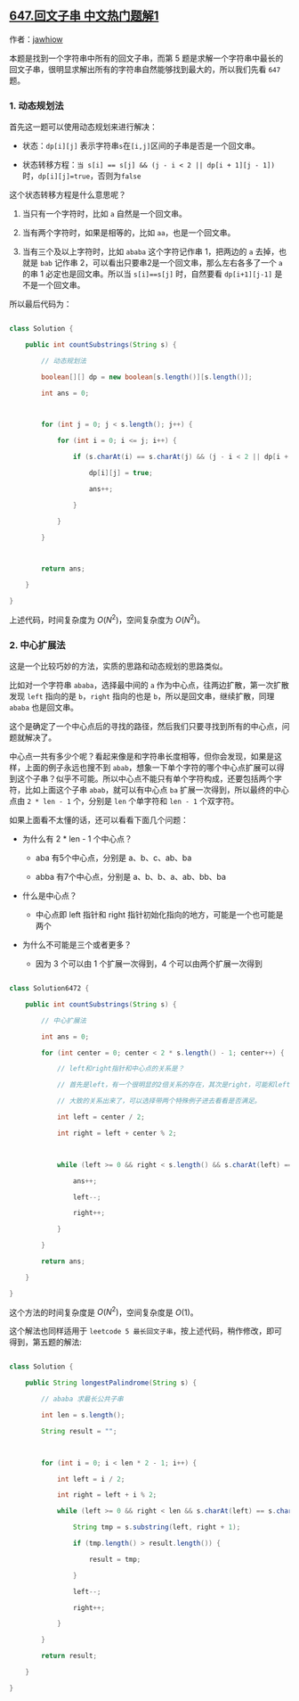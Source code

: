 ## [647.回文子串 中文热门题解1](https://leetcode.cn/problems/palindromic-substrings/solutions/100000/liang-dao-hui-wen-zi-chuan-de-jie-fa-xiang-jie-zho)

作者：[jawhiow](https://leetcode.cn/u/jawhiow)

本题是找到一个字符串中所有的回文子串，而第 5 题是求解一个字符串中最长的回文子串，很明显求解出所有的字符串自然能够找到最大的，所以我们先看 `647` 题。

### 1. 动态规划法
首先这一题可以使用动态规划来进行解决：
- 状态：`dp[i][j]` 表示字符串`s`在`[i,j]`区间的子串是否是一个回文串。
- 状态转移方程：`当 s[i] == s[j] && (j - i < 2 || dp[i + 1][j - 1])` 时，`dp[i][j]=true`，否则为`false`

这个状态转移方程是什么意思呢？
1. 当只有一个字符时，比如 `a` 自然是一个回文串。
2. 当有两个字符时，如果是相等的，比如 `aa`，也是一个回文串。
3. 当有三个及以上字符时，比如 `ababa` 这个字符记作串 1，把两边的 `a` 去掉，也就是 `bab` 记作串 2，可以看出只要串2是一个回文串，那么左右各多了一个 `a` 的串 1 必定也是回文串。所以当 `s[i]==s[j]` 时，自然要看 `dp[i+1][j-1]` 是不是一个回文串。

所以最后代码为：

```Java []
class Solution {
    public int countSubstrings(String s) {
        // 动态规划法
        boolean[][] dp = new boolean[s.length()][s.length()];
        int ans = 0;

        for (int j = 0; j < s.length(); j++) {
            for (int i = 0; i <= j; i++) {
                if (s.charAt(i) == s.charAt(j) && (j - i < 2 || dp[i + 1][j - 1])) {
                    dp[i][j] = true;
                    ans++;
                }
            }
        }

        return ans;
    }
}
```

上述代码，时间复杂度为 $O(N^2)$，空间复杂度为 $O(N^2)$。

### 2. 中心扩展法
这是一个比较巧妙的方法，实质的思路和动态规划的思路类似。

比如对一个字符串 `ababa`，选择最中间的 `a` 作为中心点，往两边扩散，第一次扩散发现 `left` 指向的是 `b`，`right` 指向的也是 `b`，所以是回文串，继续扩散，同理 `ababa` 也是回文串。

这个是确定了一个中心点后的寻找的路径，然后我们只要寻找到所有的中心点，问题就解决了。

中心点一共有多少个呢？看起来像是和字符串长度相等，但你会发现，如果是这样，上面的例子永远也搜不到 `abab`，想象一下单个字符的哪个中心点扩展可以得到这个子串？似乎不可能。所以中心点不能只有单个字符构成，还要包括两个字符，比如上面这个子串 `abab`，就可以有中心点 `ba` 扩展一次得到，所以最终的中心点由 `2 * len - 1` 个，分别是 `len` 个单字符和 `len - 1` 个双字符。

如果上面看不太懂的话，还可以看看下面几个问题：
- 为什么有 2 * len - 1 个中心点？
	- aba  有5个中心点，分别是 a、b、c、ab、ba
	- abba 有7个中心点，分别是 a、b、b、a、ab、bb、ba
- 什么是中心点？
	- 中心点即 left 指针和 right 指针初始化指向的地方，可能是一个也可能是两个
- 为什么不可能是三个或者更多？
	- 因为 3 个可以由 1 个扩展一次得到，4 个可以由两个扩展一次得到

```Java []
class Solution6472 {
    public int countSubstrings(String s) {
        // 中心扩展法
        int ans = 0;
        for (int center = 0; center < 2 * s.length() - 1; center++) {
            // left和right指针和中心点的关系是？
            // 首先是left，有一个很明显的2倍关系的存在，其次是right，可能和left指向同一个（偶数时），也可能往后移动一个（奇数）
            // 大致的关系出来了，可以选择带两个特殊例子进去看看是否满足。
            int left = center / 2;
            int right = left + center % 2;

            while (left >= 0 && right < s.length() && s.charAt(left) == s.charAt(right)) {
                ans++;
                left--;
                right++;
            }
        }
        return ans;
    }
}
```

这个方法的时间复杂度是 $O(N^2)$，空间复杂度是 $O(1)$。

这个解法也同样适用于 `leetcode 5 最长回文子串`，按上述代码，稍作修改，即可得到，第五题的解法:

```Java []
class Solution {
    public String longestPalindrome(String s) {
        // ababa 求最长公共子串
        int len = s.length();
        String result = "";

        for (int i = 0; i < len * 2 - 1; i++) {
            int left = i / 2;
            int right = left + i % 2;
            while (left >= 0 && right < len && s.charAt(left) == s.charAt(right)) {
                String tmp = s.substring(left, right + 1);
                if (tmp.length() > result.length()) {
                    result = tmp;
                }
                left--;
                right++;
            }
        }
        return result;
    }
}
```